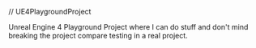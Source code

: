 // UE4PlaygroundProject

Unreal Engine 4 Playground Project where I can do stuff and don't mind breaking the project compare testing in a real project.
